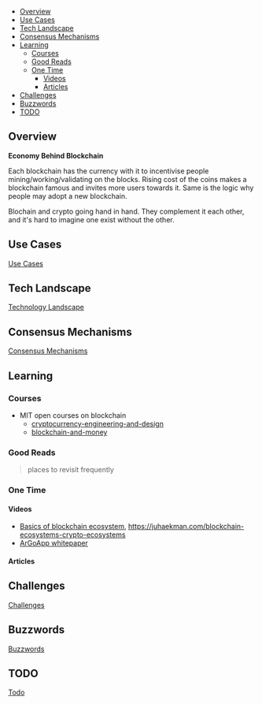 - [Overview](#overview)
- [Use Cases](#use-cases)
- [Tech Landscape](#tech-landscape)
- [Consensus Mechanisms](#consensus-mechanisms)
- [Learning](#learning)
  - [Courses](#courses)
  - [Good Reads](#good-reads)
  - [One Time](#one-time)
    - [Videos](#videos)
    - [Articles](#articles)
- [Challenges](#challenges)
- [Buzzwords](#buzzwords)
- [TODO](#todo)

## Overview

**Economy Behind Blockchain**

Each blockchain has the currency with it to incentivise people mining/working/validating on the blocks. Rising cost of the coins makes a blockchain famous and invites more users towards it.  Same is the logic why people may adopt a new blockchain. 

Blochain and crypto going hand in hand. They complement it each other, and it's hard to imagine one exist without the other. 

## Use Cases

[Use Cases](./use-cases.md)

## Tech Landscape

[Technology Landscape](./tech-ecosystem.md)

## Consensus Mechanisms

[Consensus Mechanisms](./consensus-mechanisms.md)

## Learning

### Courses

- MIT open courses on blockchain
  - [cryptocurrency-engineering-and-design](https://ocw.mit.edu/courses/media-arts-and-sciences/mas-s62-cryptocurrency-engineering-and-design-spring-2018/index.htm)
  - [blockchain-and-money](https://ocw.mit.edu/courses/sloan-school-of-management/15-s12-blockchain-and-money-fall-2018/video-lectures/)

### Good Reads

> places to revisit frequently

### One Time

#### Videos

- [Basics of blockchain ecosystem](https://www.youtube.com/watch?v=jE5gihGbvKs&t=88s), https://juhaekman.com/blockchain-ecosystems-crypto-ecosystems
- [ArGoApp whitepaper](https://drive.google.com/file/d/1F1QNr0BMvS4_NIWfYbjD-14kva3wkyKp/view)

#### Articles

## Challenges

[Challenges](./challenges.md)

## Buzzwords

[Buzzwords](./buzzwords.md)

## TODO

[Todo](./todo)
